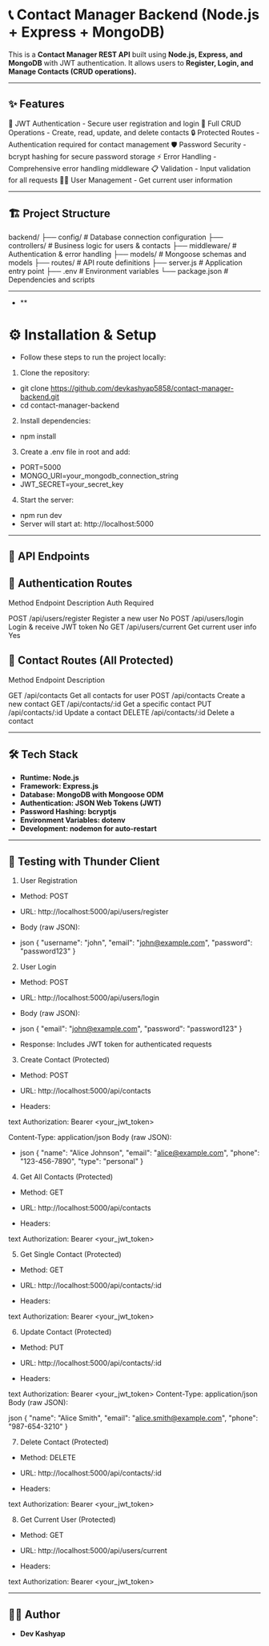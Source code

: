 # 📞 Contact Manager Backend (Node.js + Express + MongoDB)

This is a **Contact Manager REST API** built using **Node.js, Express, and MongoDB** with JWT authentication.
It allows users to **Register, Login, and Manage Contacts (CRUD operations).**

---

## ✨ Features

🔐 JWT Authentication - Secure user registration and login
📝 Full CRUD Operations - Create, read, update, and delete contacts
🔒 Protected Routes - Authentication required for contact management
🛡️ Password Security - bcrypt hashing for secure password storage
⚡ Error Handling - Comprehensive error handling middleware
📋 Validation - Input validation for all requests
🧑‍💻 User Management - Get current user information

---

## 🏗️ Project Structure

backend/
├── config/           # Database connection configuration
├── controllers/      # Business logic for users & contacts
├── middleware/       # Authentication & error handling
├── models/           # Mongoose schemas and models
├── routes/           # API route definitions
├── server.js         # Application entry point
├── .env              # Environment variables
└── package.json      # Dependencies and scripts

---

- **
# ⚙️ Installation & Setup

- Follow these steps to run the project locally:

1. Clone the repository:

- git clone https://github.com/devkashyap5858/contact-manager-backend.git
- cd contact-manager-backend

2. Install dependencies:

- npm install

3. Create a .env file in root and add:

- PORT=5000
- MONGO_URI=your_mongodb_connection_string
- JWT_SECRET=your_secret_key

4. Start the server:

- npm run dev
- Server will start at: http://localhost:5000

---

## 🔌 API Endpoints

## 👤 Authentication Routes

Method	    Endpoint	                     Description	                     Auth Required

POST	      /api/users/register	           Register a new user	               No
POST	      /api/users/login	             Login & receive JWT token	         No
GET	        /api/users/current	           Get current user info	             Yes

## 📒 Contact Routes (All Protected)

Method	     Endpoint	                      Description

GET	         /api/contacts	                Get all contacts for user
POST	       /api/contacts	                Create a new contact
GET	         /api/contacts/:id	            Get a specific contact
PUT	         /api/contacts/:id	            Update a contact
DELETE	     /api/contacts/:id	            Delete a contact

---

## 🛠️ Tech Stack

- **Runtime: Node.js**
- **Framework: Express.js**
- **Database: MongoDB with Mongoose ODM**
- **Authentication: JSON Web Tokens (JWT)**
- **Password Hashing: bcryptjs**
- **Environment Variables: dotenv**
- **Development: nodemon for auto-restart**

---

## 🧪 Testing with Thunder Client

1. User Registration

- Method: POST

- URL: http://localhost:5000/api/users/register

- Body (raw JSON):

- json
{
  "username": "john",
  "email": "john@example.com",
  "password": "password123"
}


2. User Login

- Method: POST

- URL: http://localhost:5000/api/users/login

- Body (raw JSON):

- json
{
  "email": "john@example.com",
  "password": "password123"
}

- Response: Includes JWT token for authenticated requests

3. Create Contact (Protected)

- Method: POST

- URL: http://localhost:5000/api/contacts

- Headers:

text
Authorization: Bearer <your_jwt_token>

Content-Type: application/json
Body (raw JSON):

- json
{
  "name": "Alice Johnson",
  "email": "alice@example.com",
  "phone": "123-456-7890",
  "type": "personal"
}

4. Get All Contacts (Protected)

- Method: GET

- URL: http://localhost:5000/api/contacts

- Headers:

text
Authorization: Bearer <your_jwt_token>

5. Get Single Contact (Protected)

- Method: GET

- URL: http://localhost:5000/api/contacts/:id

- Headers:

text
Authorization: Bearer <your_jwt_token>


6. Update Contact (Protected)

- Method: PUT

- URL: http://localhost:5000/api/contacts/:id

- Headers:

text
Authorization: Bearer <your_jwt_token>
Content-Type: application/json
Body (raw JSON):

json
{
  "name": "Alice Smith",
  "email": "alice.smith@example.com",
  "phone": "987-654-3210"
}

7. Delete Contact (Protected)

- Method: DELETE

- URL: http://localhost:5000/api/contacts/:id

- Headers:

text
Authorization: Bearer <your_jwt_token>

8. Get Current User (Protected)

- Method: GET

- URL: http://localhost:5000/api/users/current

- Headers:

text
Authorization: Bearer <your_jwt_token>

---


## 👨‍💻 Author
- **Dev Kashyap**



